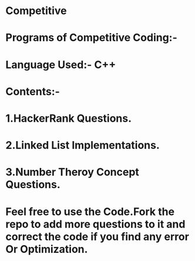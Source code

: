 # Competitive
# Programs of Competitive Coding:-
# Language Used:- C++
# Contents:-
# 1.HackerRank Questions.
# 2.Linked List Implementations.
# 3.Number Theroy Concept Questions. 


# Feel free to use the Code.Fork the repo to add more questions to it and correct the code if you find any error Or Optimization.



